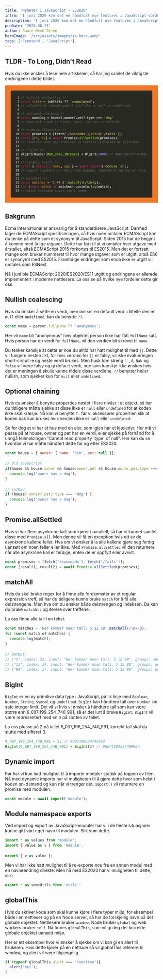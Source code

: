 ```yaml
---
title: 'Nyheter i JavaScript - ES2020'
intro: 'I juni 2020 kom det en håndfull nye features i JavaScript-språket.'
description: 'I juni 2020 kom det en håndfull nye features i JavaScript-språket. Les mer om dem her >>'
pubDate: '2020.06.25'
author: Gaute Meek Olsen
heroImage: '/src/assets/images/js-hero.webp'
tags: ['Frontend', 'JavaScript']
---
```


## TLDR - To Long, Didn't Read

Hvis du ikke ønsker å lese hele artikkelen, så har jeg samlet de viktigste endringene i dette bildet.

![Oppsummering av kode](../../assets/images/nyheter-i-javascript-es2020.webp)

## Bakgrunn

Ecma International er ansvarlig for å standardisere JavaScript. Dermed lager de ECMAScript spesifiseringen, så hvis noen omtaler ECMAScript kan du tenke på dette som et synonym til JavaScript. Siden 2015 har de begynt å komme med årlige utgaver. Dette har ført til at vi omtaler hver utgave med årstallet, altså ECMAScript 2015 forkortes til ES2015. Men det er fortsatt mange som bruker nummeret til hvor mange utgaver som er utgitt, altså ES6 er synonymt med ES2015. Framtidige endringer som enda ikke er utgitt vil omtales som ESNext.

Nå i juni ble ECMAScript 2020/ES2020/ES11 utgitt og endringene er allerede implementert i moderne nettlesere. La oss se på hvilke nye fordeler dette gir oss.

## Nullish coalescing

Hvis du ønsker å sette en verdi, men ønsker en default verdi i tilfelle den er `null` eller `undefined`, kan du benytte `??`.

```js
const name = person.fullName ?? 'anonymous';
```

Her vil `name` bli "anonymous" hvis objektet person ikke har fått `fullName` satt. Hvis person har en verdi for `fullName`, vil den verdien bli skrevet til `name`.

Du tenker kanskje at dette er noe du alltid har hatt mulighet til med `||`. Dette vil fungere nesten likt, for hvis verdien før `||` er falsy, vil ikke evalueringen short-circuit-e og neste verdi brukes. Men husk tom streng `''`, `0`, `NaN` og `false` vil være falsy og gi default verdi, noe som kanskje ikke ønskes hvis det er meningen å skulle kunne tildele disse verdiene. `??` benytter heller nullish, som sjekker kun for `null` eller `undefined`.

## Optional chaining

Hvis du ønsker å benytte properties nøstet i flere nivåer i et objekt, så har du tidligere måtte sjekke at disse ikke er `null` eller `undefined` for at koden ikke skal kræsje. Nå kan vi benytte `?.` før vi aksesserer propertien slik at koden bak kun brukes hvis verdien ikke er `null` eller `undefined`.

Se for deg at vi har et hus med en eier, som igjen har et kjæledyr. Her må vi passe på at house, owner og pet har en verdi, eller sjekke på forhånd for å unngå feilmeldingen "Cannot read property 'type' of null". Her kan du se hvordan vi har måtte håndtert dette før og etter ES2020.

```js
const house = { owner: { name: 'Jim', pet: null }};

// Old JavaScript
if(house && house.owner && house.owner.pet && house.owner.pet.type === 'dog'){
  console.log('owner has a dog');
}

// ES2020
if (house?.owner?.pet?.type === 'dog') {
  console.log('owner has a dog');
}
```

## Promise.allSettled

Hvis vi har flere asynkrone kall som kjører i parallell, så har vi kunnet samlet disse med `Promise.all`. Men denne vil få en exception hvis ett av de asynkrone kallene feiler. Hva om vi ønsker å la alle kallene gjøre seg ferdig uansett om noen feiler eller ikke. Med `Promise.allSettled` vil den returnere når alle asynkrone kall er ferdige, enten de er oppfylt eller avvist.

```js
const promises = [fetch('/succeeds'), fetch('/fails')];
const [result1, result2] = await Promise.allSettled(promises);
```

## matchAll

Hvis du skal bruke regex for å finne alle forekomster av et regular expression treff, så har du tidligere kunne bruke `match` for å få alle delstrengene. Men hva om du ønsker både delstrengen og indeksen. Da kan du bruke `matchAll` og iterere over treffene.

La oss finne alle tall i en tekst.

```js
const matches = 'Her kommer noen tall: 5 12 88'.matchAll(/\d+/g);
for (const match of matches) {
  console.log(match);
}

// Output:
// ["5", index: 22, input: "Her kommer noen tall: 5 12 88", groups: undefined]
// ["12", index: 24, input: "Her kommer noen tall: 5 12 88", groups: undefined]
// ["88", index: 27, input: "Her kommer noen tall: 5 12 88", groups: undefined]
```

## BigInt

`BigInt` er en ny primitive data type i JavaScript, på lik linje med `Boolean`, `Number`, `String`, `Symbol` og `undefined`. `BigInt` kan håndtere tall over `Number` sin safe integer limit. Det vil si hvis vi ønsker å håndtere tall som kan være større enn 9_007_199_254_740_991, så er det lurt å bruke `BigInt`. `BigInt` vil være representert med en n på slutten av tallet.

La oss plusse på 2 på tallet 9_007_199_254_740_991, korrekt tall skal da slutte med sifferet 3. 

```js
9_007_199_254_740_991 + 2; // 9007199254740992
BigInt(9_007_199_254_740_991) + BigInt(2) // 9007199254740993n
```

## Dynamic import

Før har vi kun hatt mulighet til å importe moduler statisk på toppen av filen. Nå med dynamic imports har vi muligheten til å gjøre dette hvor som helst i koden on-demand og kun når vi trenger det. `import()` vil returnere en promise med modulen. 

```js
const module = await import('module');
```

## Module namespace exports

Ved import og export av JavaScript-moduler har vi i de fleste situasjoner kunne gitt vårt eget navn til modulen. Slik som dette.

```js
import * as values from 'module';
import { value as v } from 'module';

export { v as value };
```

Men vi har ikke hatt mulighet til å re-exporte noe fra en annen modul med en navneendring direkte. Men nå med ES2020 har vi muligheten til dette, slik:

```js
export * as someUtils from 'utils';
```

## globalThis

Hvis du skriver kode som skal kunne kjøre i flere typer miljø, for eksempel både i en nettleser og på en Node server, så har de forskjellig navn på det globale objektet. Nettlesere bruker `window`, Node bruker `global` og web workers bruker `self`. Nå finnes `globalThis`, som vil gi deg det korrekte globale objektet uansett miljø.

Her er ett eksempel hvor vi ønsker å sjekke om vi kan gi en alert til brukeren. Hvis dette kjører på en nettside så vil globalThis referere til window, og alert vil være tilgjengelig.

```js
if (typeof globalThis.alert === 'function'){
  alert('hei');
}
```
